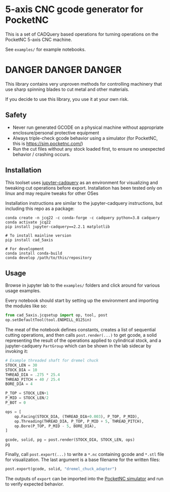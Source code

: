 # 5-axis CNC gcode generator for PocketNC

This is a set of CADQuery based operations for turning operations on the PocketNC 5-axis CNC machine.

See `examples/` for example notebooks.

# DANGER DANGER DANGER

This library contains very unproven methods for controlling machinery that use sharp spinning blades to cut metal and other materials.

If you decide to use this library, you use it at your own risk.

## Safety

* Never run generated GCODE on a physical machine without appropriate enclosure/personal protective equipment
* Always triple-check gcode behavior using a simulator (for PocketNC, this is https://sim.pocketnc.com/)
* Run the cut files without any stock loaded first, to ensure no unexpected behavior / crashing occurs.

## Installation

This toolset uses [jupyter-cadquery](https://github.com/bernhard-42/jupyter-cadquery) as an environment for
visualizing and tweaking cut operations before export. Installation has been tested only on linux and may require tweaks for other OSes

Installation instructions are similar to the jupyter-cadquery instructions, but including this repo as a package:

```shell
conda create -n jcq22 -c conda-forge -c cadquery python=3.8 cadquery
conda activate jcq22
pip install jupyter-cadquery==2.2.1 matplotlib

# To install mainline version
pip install cad_5axis

# For development
conda install conda-build 
conda develop /path/to/this/repository
```

## Usage

Browse in jupyter lab to the `examples/` folders and click around for various usage examples.

Every notebook should start by setting up the environment and importing the modules like so:

```python
from cad_5axis.jcqsetup import op, tool, post
op.setDefaultTool(tool.ENDMILL_0125in)
```

The meat of the notebook defines constants, creates a list of sequential cutting operations, and then calls `post.render(...)` to 
get gcode, a solid representing the result of the operations applied to cylindrical stock, and a jupyter-cadquery `PartGroup` which
can be shown in the lab sidecar by invoking it:

```python
# Example threaded shaft for dremel chuck
STOCK_LEN = 30
STOCK_DIA = 10
THREAD_DIA = .275 * 25.4
THREAD_PITCH = 40 / 25.4
BORE_DIA = 4

P_TOP = STOCK_LEN+1
P_MID = STOCK_LEN/2
P_BOT = 0

ops = [
    op.Facing(STOCK_DIA, (THREAD_DIA+0.003), P_TOP, P_MID),
    op.Threading(THREAD_DIA, P_TOP, P_MID + 5, THREAD_PITCH),
    op.Bore(P_TOP, P_MID - 5, BORE_DIA),
]

gcode, solid, pg = post.render(STOCK_DIA, STOCK_LEN, ops)
pg
```

Finally, call `post.export(...)` to write a `*.nc` containing gcode and `*.stl` file for visualization. The last argument is a base filename
for the written files:

```python
post.export(gcode, solid, "dremel_chuck_adapter")
```

The outputs of `export` can be imported into the [PocketNC simulator](http://sim.pocketnc.com) and run to verify expected behavior.
